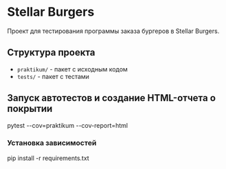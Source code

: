 # Stellar Burgers

Проект для тестирования программы заказа бургеров в Stellar Burgers.

## Структура проекта

- `praktikum/` - пакет с исходным кодом
- `tests/` - пакет с тестами

## Запуск автотестов и создание HTML-отчета о покрытии

pytest --cov=praktikum --cov-report=html

### Установка зависимостей

pip install -r requirements.txt